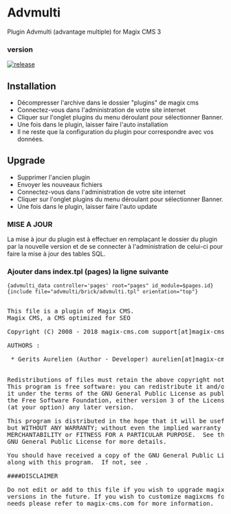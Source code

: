 Advmulti
=========

Plugin Advmulti (advantage multiple) for Magix CMS 3

### version 

[![release](https://img.shields.io/github/release/magix-cms/advmulti.svg)](https://github.com/magix-cms/advmulti/releases/latest)

## Installation
 * Décompresser l'archive dans le dossier "plugins" de magix cms
 * Connectez-vous dans l'administration de votre site internet 
 * Cliquer sur l'onglet plugins du menu déroulant pour sélectionner Banner.
 * Une fois dans le plugin, laisser faire l'auto installation
 * Il ne reste que la configuration du plugin pour correspondre avec vos données.

## Upgrade
 * Supprimer l'ancien plugin
 * Envoyer les nouveaux fichiers
 * Connectez-vous dans l'administration de votre site internet 
 * Cliquer sur l'onglet plugins du menu déroulant pour sélectionner Banner.
 * Une fois dans le plugin, laisser faire l'auto update

### MISE A JOUR
La mise à jour du plugin est à effectuer en remplaçant le dossier du plugin par la nouvelle version
et de se connecter à l'administration de celui-ci pour faire la mise à jour des tables SQL.

### Ajouter dans index.tpl (pages) la ligne suivante

```smarty
{advmulti_data controller='pages' root="pages" id_module=$pages.id}
{include file="advmulti/brick/advmulti.tpl" orientation="top"}
````

<pre>

This file is a plugin of Magix CMS.
Magix CMS, a CMS optimized for SEO

Copyright (C) 2008 - 2018 magix-cms.com support[at]magix-cms[point]com

AUTHORS :

 * Gerits Aurelien (Author - Developer) aurelien[at]magix-cms[point]com


Redistributions of files must retain the above copyright notice.
This program is free software: you can redistribute it and/or modify
it under the terms of the GNU General Public License as published by
the Free Software Foundation, either version 3 of the License, or
(at your option) any later version.

This program is distributed in the hope that it will be useful,
but WITHOUT ANY WARRANTY; without even the implied warranty of
MERCHANTABILITY or FITNESS FOR A PARTICULAR PURPOSE.  See the
GNU General Public License for more details.

You should have received a copy of the GNU General Public License
along with this program.  If not, see .

####DISCLAIMER

Do not edit or add to this file if you wish to upgrade magixcms to newer
versions in the future. If you wish to customize magixcms for your
needs please refer to magix-cms.com for more information.

</pre>
